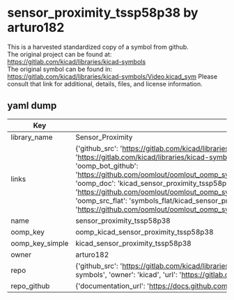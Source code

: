 # sensor_proximity_tssp58p38 by arturo182  
This is a harvested standardized copy of a symbol from github.  
The original project can be found at:  
https://gitlab.com/kicad/libraries/kicad-symbols  
The original symbol can be found in:
https://gitlab.com/kicad/libraries/kicad-symbols/Video.kicad_sym
Please consult that link for additional, details, files, and license information.  
## yaml dump  
| Key | Value |  
| --- | --- |  
| library_name | Sensor_Proximity |  
| links | {'github_src': 'https://gitlab.com/kicad/libraries/kicad-symbols/Video.kicad_sym', 'github_src_repo': 'https://gitlab.com/kicad/libraries/kicad-symbols', 'oomp_bot': 'kicad_sensor_proximity_tssp58p38/working', 'oomp_bot_github': 'https://github.com/oomlout/oomlout_oomp_symbol_bot/tree/main/kicad_sensor_proximity_tssp58p38/working', 'oomp_doc': 'kicad_sensor_proximity_tssp58p38/working', 'oomp_doc_github': 'https://github.com/oomlout/oomlout_oomp_symbol_doc/tree/main/kicad_sensor_proximity_tssp58p38/working', 'oomp_src_flat': 'symbols_flat/kicad_sensor_proximity_tssp58p38/working', 'oomp_src_flat_github': 'https://github.com/oomlout/oomlout_oomp_symbol_src/tree/main/kicad_sensor_proximity_tssp58p38/working'} |  
| name | sensor_proximity_tssp58p38 |  
| oomp_key | oomp_kicad_sensor_proximity_tssp58p38 |  
| oomp_key_simple | kicad_sensor_proximity_tssp58p38 |  
| owner | arturo182 |  
| repo | {'github_src': 'https://gitlab.com/kicad/libraries/kicad-symbols/Video.kicad_sym', 'name': 'libraries/kicad-symbols', 'owner': 'kicad', 'url': 'https://gitlab.com/kicad/libraries/kicad-symbols'} |  
| repo_github | {'documentation_url': 'https://docs.github.com/rest/repos/repos#get-a-repository', 'message': 'Not Found'} |  

